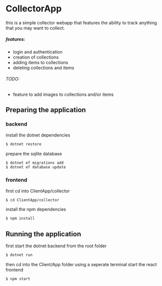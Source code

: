 
# CollectorApp

####

this is a simple collector webapp that features the ability to track anything that you may want to collect.

##### features:

- login and authentication
- creation of collections
- adding items to collections
- deleting collections and items

###### TODO:

- feature to add images to collections and/or items

## Preparing the application

### backend

install the dotnet dependencies

```bash
$ dotnet restore
```

prepare the sqlite database

```bash
$ dotnet ef migrations add
$ dotnet ef database update
```

### frontend

first cd into ClientApp/collector

```bash
$ cd ClientApp/collector
```

install the npm dependencies

```bash
$ npm install
```

## Running the application

first start the dotnet backend from the root folder

```bash
$ dotnet run
```

then cd into the Client/App folder using a seperate terminal
start the react frontend

```bash
$ npm start
```
